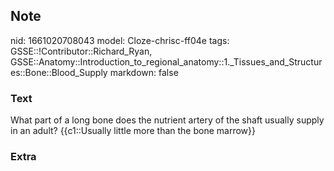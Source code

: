 ## Note
nid: 1661020708043
model: Cloze-chrisc-ff04e
tags: GSSE::!Contributor::Richard_Ryan, GSSE::Anatomy::Introduction_to_regional_anatomy::1._Tissues_and_Structures::Bone::Blood_Supply
markdown: false

### Text
<div class='toggle'>
  What part of a long bone does the nutrient artery of the shaft
  usually supply in an adult? {{c1::Usually little more than the
  bone marrow}}
</div>

### Extra

